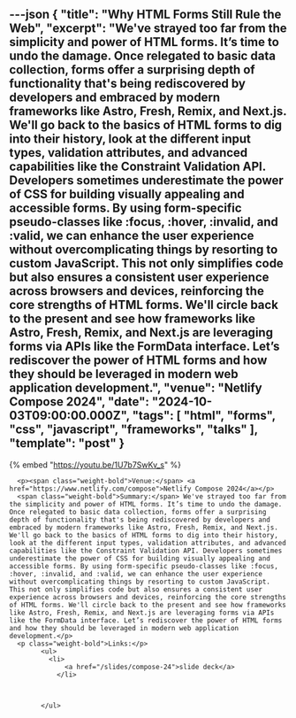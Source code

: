 ---json
{
  "title": "Why HTML Forms Still Rule the Web",
  "excerpt": "We've strayed too far from the simplicity and power of HTML forms. It’s time to undo the damage. Once relegated to basic data collection, forms offer a surprising depth of functionality that's being rediscovered by developers and embraced by modern frameworks like Astro, Fresh, Remix, and Next.js. We'll go back to the basics of HTML forms to dig into their history, look at the different input types, validation attributes, and advanced capabilities like the Constraint Validation API. Developers sometimes underestimate the power of CSS for building visually appealing and accessible forms. By using form-specific pseudo-classes like :focus, :hover, :invalid, and :valid, we can enhance the user experience without overcomplicating things by resorting to custom JavaScript. This not only simplifies code but also ensures a consistent user experience across browsers and devices, reinforcing the core strengths of HTML forms. We'll circle back to the present and see how frameworks like Astro, Fresh, Remix, and Next.js are leveraging forms via APIs like the FormData interface. Let’s rediscover the power of HTML forms and how they should be leveraged in modern web application development.",
  "venue": "Netlify Compose 2024",
  "date": "2024-10-03T09:00:00.000Z",
  "tags": [
    "html",
    "forms",
    "css",
    "javascript",
    "frameworks",
    "talks"
  ],
  "template": "post"
}
---

{% embed "https://youtu.be/1U7b7SwKv_s" %}
      
      <p><span class="weight-bold">Venue:</span> <a href="https://www.netlify.com/compose">Netlify Compose 2024</a></p>
      <span class="weight-bold">Summary:</span> We've strayed too far from the simplicity and power of HTML forms. It’s time to undo the damage. Once relegated to basic data collection, forms offer a surprising depth of functionality that's being rediscovered by developers and embraced by modern frameworks like Astro, Fresh, Remix, and Next.js. We'll go back to the basics of HTML forms to dig into their history, look at the different input types, validation attributes, and advanced capabilities like the Constraint Validation API. Developers sometimes underestimate the power of CSS for building visually appealing and accessible forms. By using form-specific pseudo-classes like :focus, :hover, :invalid, and :valid, we can enhance the user experience without overcomplicating things by resorting to custom JavaScript. This not only simplifies code but also ensures a consistent user experience across browsers and devices, reinforcing the core strengths of HTML forms. We'll circle back to the present and see how frameworks like Astro, Fresh, Remix, and Next.js are leveraging forms via APIs like the FormData interface. Let’s rediscover the power of HTML forms and how they should be leveraged in modern web application development.</p>
      <p class="weight-bold">Links:</p>
            <ul>
              <li>
                  <a href="/slides/compose-24">slide deck</a>
                </li>
              

              
            </ul>
